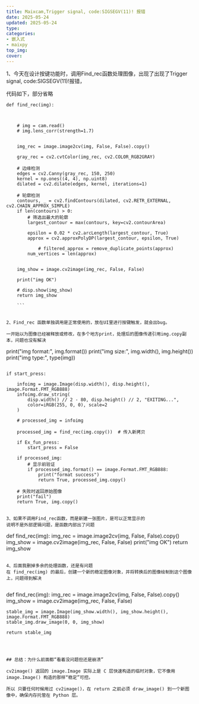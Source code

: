 ```yaml
---
title: Maixcam,Trigger signal, code:SIGSEGV(11)! 报错
date: 2025-05-24
updated: 2025-05-24
type:
categories:
- 嵌入式
- maixpy
top_img: 
cover: 
---
```

1、今天在设计按键功能时，调用Find_rec函数处理图像，出现了出现了Trigger signal, code:SIGSEGV(11)!报错，


代码如下，部分省略
```
def find_rec(img):
    
    
    
    # img = cam.read()
    # img.lens_corr(strength=1.7)
    
    
    img_rec = image.image2cv(img, False, False).copy()
    
    gray_rec = cv2.cvtColor(img_rec, cv2.COLOR_RGB2GRAY)
    
    # 边缘检测
    edges = cv2.Canny(gray_rec, 150, 250)
    kernel = np.ones((4, 4), np.uint8)
    dilated = cv2.dilate(edges, kernel, iterations=1)

    # 轮廓检测
    contours, _ = cv2.findContours(dilated, cv2.RETR_EXTERNAL, cv2.CHAIN_APPROX_SIMPLE)
    if len(contours) > 0:
        # 筛选出最大的轮廓
        largest_contour = max(contours, key=cv2.contourArea)
        
        epsilon = 0.02 * cv2.arcLength(largest_contour, True)
        approx = cv2.approxPolyDP(largest_contour, epsilon, True)
            
            # filtered_approx = remove_duplicate_points(approx)
        num_vertices = len(approx)

                        
    img_show = image.cv2image(img_rec, False, False)

    print("img OK")

    # disp.show(img_show)    
    return img_show

    ```


2、Find_rec 函数单独调用是正常使用的，放在UI里进行按键触发，就会出bug。

一开始以为图像已经被释放或修改，在多个地方print，处理后的图像传递引用img.copy副本，问题也没有解决

```
print("img format:", img.format())
print("img size:", img.width(), img.height())
print("img type:", type(img))
```

```
    if start_press:
        
        infoimg = image.Image(disp.width(), disp.height(), image.Format.FMT_RGB888)
        infoimg.draw_string(
            disp.width() // 2 - 80, disp.height() // 2, "EXITING...", 
            color=iRGB(255, 0, 0), scale=2
        )
        
        # processed_img = infoimg 
        
        processed_img = find_rec(img.copy())  # 传入新拷贝

        if Ex_fun_press:
            start_press = False
        
        if processed_img:
            # 显示前验证
            if processed_img.format() == image.Format.FMT_RGB888:
                print("format success")
                return True, processed_img.copy()
                
        # 失败时返回原始图像
        print("fail")
        return True, img.copy()
```

3、如果不调用Find_rec函数，而是新建一张图片，是可以正常显示的
说明不是外部逻辑问题，是函数内部出了问题

```
def find_rec(img):
    img_rec = image.image2cv(img, False, False).copy()
    img_show = image.cv2image(img_rec, False, False)
    print("img OK")
    return img_show

```

4、后面我删掉多余的处理函数，还是有问题
在 find_rec(img) 的最后，创建一个新的稳定图像对象，并将转换后的图像绘制到这个图像上，问题得到解决


```
def find_rec(img):
    img_rec = image.image2cv(img, False, False).copy()
    img_show = image.cv2image(img_rec, False, False)

   
    stable_img = image.Image(img_show.width(), img_show.height(), image.Format.FMT_RGB888)
    stable_img.draw_image(0, 0, img_show)

    return stable_img
```



## 总结：为什么前面都“看着没问题但还是崩溃”

cv2image() 返回的 image.Image 实际上是 C 层快速构造的临时对象，它不像用 image.Image() 构造的那样“稳定”可控。

所以 只要任何时候用过 cv2image()，在 return 之前必须 draw_image() 到一个新图像中，确保内存托管在 Python 层。





